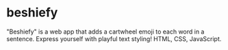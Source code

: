 # beshiefy
"Beshiefy" is a web app that adds a cartwheel emoji to each word in a sentence. Express yourself with playful text styling! HTML, CSS, JavaScript.
